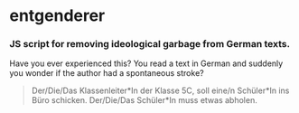 # entgenderer
### JS script for removing ideological garbage from German texts.

Have you ever experienced this? You read a text in German and suddenly you wonder if the author had a spontaneous stroke? 
>Der/Die/Das Klassenleiter&ast;In der Klasse 5C, soll eine/n Schüler&ast;In ins Büro schicken. Der/Die/Das Schüler&ast;In muss etwas abholen.
